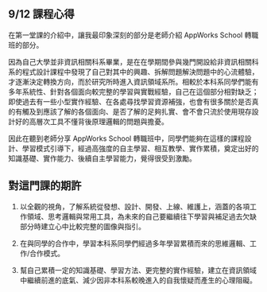 ## 9/12 課程心得

在第一堂課的介紹中，讓我最印象深刻的部分是老師介紹 AppWorks School 轉職班的部分。

因為自己大學並非資訊相關科系畢業，是在在學期間參與幾門開設給非資訊相關科系的程式設計課程中發現了自己對其中的興趣、拆解問題解決問題中的心流體驗，才逐漸決定轉換方向，而於研究所時進入資訊領域系所。相較於本科系同學們能有多年系統性、針對各個面向較完整的學習與實戰經驗，自己在這個部分相對缺乏；即使過去有一些小型實作經驗、在各處尋找學習資源補強，也會有很多關於是否真的有觸及到應該了解的各個面向、是否了解的足夠扎實、會不會只流於使用現存設計好的高層次工具不懂背後原理邏輯的問題與擔憂。

因此在聽到老師分享 AppWorks School 轉職班中，同學們能夠在這樣的課程設計、學習模式引導下，經過高強度的自主學習、相互教學、實作累積，奠定出好的知識基礎、實作能力、後續自主學習能力，覺得很受到激勵。

## 對這門課的期許

1. 以全觀的視角，了解系統從發想、設計、開發、上線、維護上，涵蓋的各項工作領域、思考邏輯與常用工具，為未來的自己要繼續往下學習與補足過去欠缺部分時建立心中比較完整的圖像與指引。

2. 在與同學的合作中，學習本科系同學們經過多年學習累積而來的思維邏輯、工作/合作模式。

3. 幫自己累積一定的知識基礎、學習方法、更完整的實作經驗，建立在資訊領域中繼續前進的底氣、減少因非本科系較晚進入的自我懷疑而產生的心理阻礙。